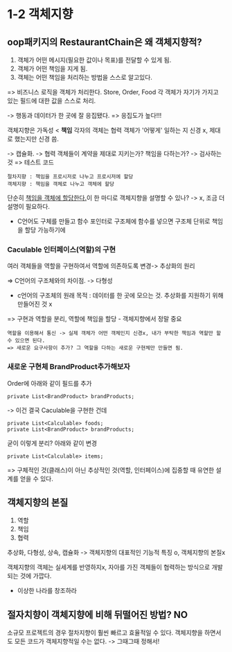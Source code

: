 # 1-2 객체지향
## oop패키지의 RestaurantChain은 왜 객체지향적?
1. 객체가 어떤 메시지(필요한 값이나 목표)를 전달할 수 있게 됨.
2. 객체가 어떤 책임을 지게 됨.
3. 객체는 어떤 책임을 처리하는 방법을 스스로 알고있다.

=> 비즈니스 로직을 객체가 처리한다. Store, Order, Food 각 객체가 자기가 가지고 있는 필드에 대한 값을 스스로 처리.

-> 행동과 데이터가 한 곳에 잘 응집됐다. => 응집도가 높다!!!

객체지향은 가독성 < <b>책임</b>
각자의 객체는 협력 객체가 '어떻게' 일하는 지 신경 x, 제대로 했는지만 신경 씀.

-> 캡슐화. -> 협력 객체들이  계약을 제대로 지키는가? 책임을 다하는가? -> 검사하는 것 => 테스트 코드

```
절차지향 : 책임을 프로시저로 나누고 프로시저에 할당
객체지향 : 책임을 객체로 나누고 객체에 할당
```

단순히 <u>책임을 객체에 할당한다.</u>이 한 마디로 객체지향을 설명할 수 있나? -> x, 조금 더 설명이 필요하다.
- C언어도 구체를 만들고 함수 포인터로 구조체에 함수를 넣으면 구조체 단위로 책임을 할당 가능하기에


### Caculable 인터페이스(역할)의 구현
여러 객체들을 역할을 구현하여서 역할에 의존하도록 변경-> 추상화의 원리

=> C언어의 구조체와의 차이점. -> 다형성
- c언어의 구조체의 원래 목적 : 데이터를 한 곳에 모으는 것. 추상화를 지원하기 위해 만들어진 것 x

=> 구현과 역할을 분리, 역할에 책임을 할당 - 객체지향에서 정말 중요

~~~
역할을 이용해서 통신 -> 실제 객체가 어떤 객체인지 신경x, 내가 부탁한 책임과 역할만 할 수 있으면 된다.
=> 새로운 요구사항이 추가? 그 역할을 다하는 새로운 구현체만 만들면 됨.
~~~
### 새로운 구현체 BrandProduct추가해보자

Order에 아래와 같이 필드를 추가
~~~
private List<BrandProduct> brandProducts;
~~~
-> 이건 결국 Caculable을 구현한 건데
~~~
private List<Calculable> foods;
private List<BrandProduct> brandProducts;
~~~
굳이 이렇게 분리? 아래와 같이 변경
~~~
private List<Calculable> items;
~~~

=> 구체적인 것(클래스)이 아닌 추상적인 것(역할, 인터페이스)에 집중할 때 유연한 설계를 얻을 수 있다.

## 객체지향의 본질
1. 역할
2. 책임
3. 협력

추상화, 다형성, 상속, 캡슐화 -> 객체지향의 대표적인 기능적 특징 o, 객체지향의 본질x

객체지향의 객체는 실세계를 반영하지x, 자아를 가진 객체들이 협력하는 방식으로 개발되는 것에 가깝다.
- 이상한 나라를 창조하라

## 절자치향이 객체지향에 비해 뒤떨어진 방법? NO
소규모 프로젝트의 경우 절차지향이 훨씬 빠르고 효율적일 수 있다. 객체지향을 하면서도 모든 코드가 객체지향적일 수는 없다. -> 그때그때 정해서!
